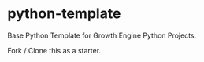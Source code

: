 # python-template
 Base Python Template for Growth Engine Python Projects.

 Fork / Clone this as a starter.

